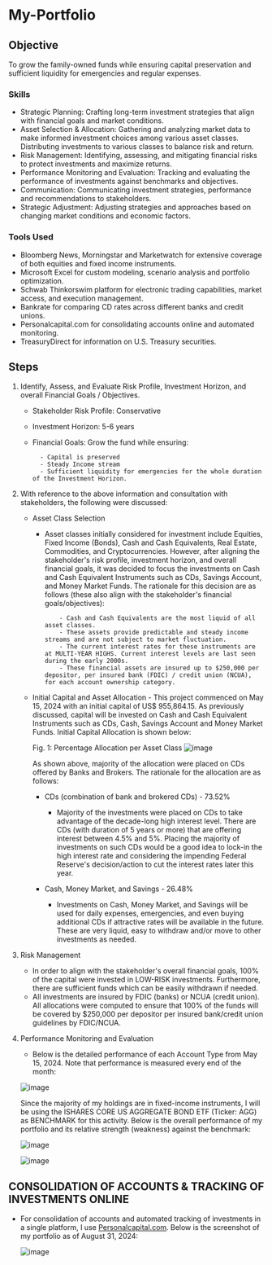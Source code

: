 # My-Portfolio

## Objective

To grow the family-owned funds while ensuring capital preservation and sufficient liquidity for emergencies and regular expenses.

### Skills 
- Strategic Planning: Crafting long-term investment strategies that align with financial goals and market conditions. 
- Asset Selection & Allocation: Gathering and analyzing market data to make informed investment choices among various asset classes. Distributing investments to various classes to balance risk and return.
- Risk Management: Identifying, assessing, and mitigating financial risks to protect investments and maximize returns.
- Performance Monitoring and Evaluation: Tracking and evaluating the performance of investments against benchmarks and objectives. 
- Communication: Communicating investment strategies, performance and recommendations to stakeholders.
- Strategic Adjustment: Adjusting strategies and approaches based on changing market conditions and economic factors. 

### Tools Used
- Bloomberg News, Morningstar and Marketwatch for extensive coverage of both equities and fixed income instruments.
- Microsoft Excel for custom modeling, scenario analysis and portfolio optimization.
- Schwab Thinkorswim platform for electronic trading capabilities, market access, and execution management.
- Bankrate for comparing CD rates across different banks and credit unions.
- Personalcapital.com for consolidating accounts online and automated monitoring.
- TreasuryDirect for information on U.S. Treasury securities.

## Steps
1. Identify, Assess, and Evaluate Risk Profile, Investment Horizon, and overall Financial Goals / Objectives.

     - Stakeholder Risk Profile: Conservative
     - Investment Horizon: 5-6 years
     - Financial Goals: Grow the fund while ensuring:
  
             - Capital is preserved
             - Steady Income stream
             - Sufficient liquidity for emergencies for the whole duration of the Investment Horizon.
    
2. With reference to the above information and consultation with stakeholders, the following were discussed:

     - Asset Class Selection
       - Asset classes initially considered for investment include Equities, Fixed Income (Bonds), Cash and Cash Equivalents, Real Estate, Commodities, and Cryptocurrencies. However, after aligning the stakeholder's risk profile, investment horizon, and overall financial goals, it was decided to focus the investments on Cash and Cash Equivalent Instruments such as CDs, Savings Account, and Money Market Funds. The rationale for this decision are as follows (these also align with the stakeholder's financial goals/objectives):
         
                 - Cash and Cash Equivalents are the most liquid of all asset classes.
                 - These assets provide predictable and steady income streams and are not subject to market fluctuation.
                 - The current interest rates for these instruments are at MULTI-YEAR HIGHS. Current interest levels are last seen during the early 2000s.
                 - These financial assets are insured up to $250,000 per depositor, per insured bank (FDIC) / credit union (NCUA), for each account ownership category.

      - Initial Capital and Asset Allocation
       - This project commenced on May 15, 2024 with an initial capital of US$ 955,864.15. As previously discussed, capital will be invested on Cash and Cash Equivalent Instruments such as CDs, Cash, Savings Account and Money Market Funds. Initial Capital Allocation is shown below:
  
          Fig. 1: Percentage Allocation per Asset Class
       ![image](https://github.com/user-attachments/assets/afb792dd-faae-479d-bbb7-e53e07b2f73a)


          As shown above, majority of the allocation were placed on CDs offered by Banks and Brokers. The rationale for the allocation are as follows:
        
           - CDs (combination of bank and brokered CDs) - 73.52%
             
             - Majority of the investments were placed on CDs to take advantage of the decade-long high interest level. There are CDs (with duration of 5 years or more) that are offering interest between 4.5% and 5%. Placing the majority of investments on such CDs would be a good idea to lock-in the high interest rate and considering the impending Federal Reserve's decision/action to cut the interest rates later this year.

         - Cash, Money Market, and Savings - 26.48%
             
             - Investments on Cash, Money Market, and Savings will be used for daily expenses, emergencies, and even buying additional CDs if attractive rates will be available in the future. These are very liquid, easy to withdraw and/or move to other investments as needed.
          

3. Risk Management

   - In order to align with the stakeholder's overall financial goals, 100% of the capital were invested in LOW-RISK investments. Furthermore, there are sufficient funds which can be easily withdrawn if needed.
   - All investments are insured by FDIC (banks) or NCUA (credit union). All allocations were computed to ensure that 100% of the funds will be covered by $250,000 per depositor per insured bank/credit union guidelines by FDIC/NCUA.
  
4. Performance Monitoring and Evaluation

   - Below is the detailed performance of each Account Type from May 15, 2024. Note that performance is measured every end of the month:
  
    ![image](https://github.com/user-attachments/assets/d5e61aab-1fd2-4fbb-905e-60164f5ae17a)


     Since the majority of my holdings are in fixed-income instruments, I will be using the ISHARES CORE US AGGREGATE BOND ETF (Ticker: AGG) as BENCHMARK for this activity. Below is the overall performance of my portfolio and its relative strength (weakness) against the benchmark:

     ![image](https://github.com/user-attachments/assets/7363b974-87ed-4839-8959-ce947e3dbca3)

    ![image](https://github.com/user-attachments/assets/a176fc21-56ee-4791-96c0-450d69691850)


## CONSOLIDATION OF ACCOUNTS & TRACKING OF INVESTMENTS ONLINE

   - For consolidation of accounts and automated tracking of investments in a single platform, I use [Personalcapital.com](https://empowerreferral.link/miller1ph). Below is the screenshot of my portfolio as of August 31, 2024:

     ![image](https://github.com/user-attachments/assets/8bc0aa13-0228-41da-b5cc-4caab7197c6a)




     

   


       
       

   

